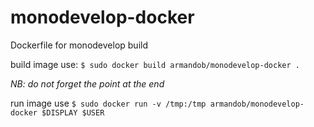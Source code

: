 # monodevelop-docker
Dockerfile for monodevelop build


build image use:
```$ sudo docker build armandob/monodevelop-docker . ```

_NB: do not forget the point at the end_


run image use
```$ sudo docker run -v /tmp:/tmp armandob/monodevelop-docker $DISPLAY $USER ```
